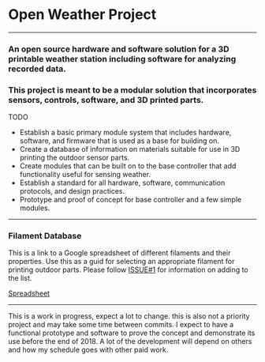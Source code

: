 # Open Weather Project
---
### An open source hardware and software solution for a 3D printable weather station including software for analyzing recorded data.
### This project is meant to be a modular solution that incorporates sensors, controls, software, and 3D printed parts.

TODO
 * Establish a basic primary module system that includes hardware, software, and firmware that is used as a base for building on.
 * Create a database of information on materials suitable for use in 3D printing the outdoor sensor parts.
 * Create modules that can be built on to the base controller that add functionality useful for sensing weather.
 * Establish a standard for all hardware, software, communication protocols, and design practices. 
 * Prototype and proof of concept for base controller and a few simple modules. 
---
### Filament Database

This is a link to a Google spreadsheet of different filaments and their properties. Use this as a guid for selecting an appropriate filament for printing outdoor parts. Please follow [ISSUE#1](https://github.com/NicholasTracy/Open-Weather/issues/1) for information on adding to the list.

[Spreadsheet](https://docs.google.com/spreadsheets/d/1O-heHT2M7XdvT4qFRkZZBCX_Tv8IUrr2iZ7YO4e-dkw/edit?usp=sharing)

---
This is a work in progress, expect a lot to change. this is also not a priority project and may take some time between commits.
I expect to have a functional prototype and software to prove the concept and demonstrate its use before the end of 2018. 
A lot of the development will depend on others and how my schedule goes with other paid work. 


